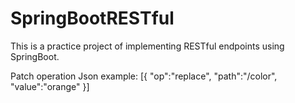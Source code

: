 # SpringBootRESTful

This is a practice project of implementing RESTful endpoints using SpringBoot.

Patch operation Json example:
[{
"op":"replace",
"path":"/color",
"value":"orange"
}]
